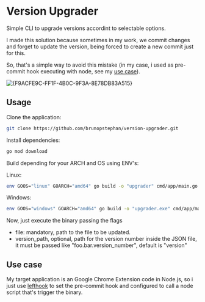 # Version Upgrader

Simple CLI to upgrade versions accordint to selectable options.

I made this solution because sometimes in my work, we commit changes and forget to update the version, being forced to create a new commit just for this.

So, that's a simple way to avoid this mistake (in my case, i used as pre-commit hook executing with node, see my <a href="#use-case">use case</a>).

![{F9ACFE9C-FF1F-4B0C-9F3A-8E78DB83A515}](https://github.com/user-attachments/assets/6fe27c67-d730-4e1b-9410-d3800ca9bf09)

## Usage

Clone the application:

```bash
git clone https://github.com/brunopstephan/version-upgrader.git
```

Install dependencies:

```bash
go mod download
```

Build depending for your ARCH and OS using ENV's:

Linux:
```bash
env GOOS="linux" GOARCH="amd64" go build -o "upgrader" cmd/app/main.go 
```

Windows:
```bash
env GOOS="windows" GOARCH="amd64" go build -o "upgrader.exe" cmd/app/main.go 
```

Now, just execute the binary passing the flags

- file: mandatory, path to the file to be updated.
- version_path, optional, path for the version number inside the JSON file, it must be passed like "foo.bar.version_number", default is "version"

<h2 id="use-case">Use case</h2>

My target application is an Google Chrome Extension code in Node.js, so i just use [lefthook](https://github.com/evilmartians/lefthook) to set the pre-commit hook and configured to call a node script that's trigger the binary.



